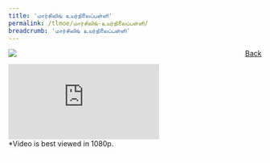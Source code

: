```yaml
---
title: 'மார்சிலிங் உயர்நிலைப்பள்ளி'
permalink: /tlmoe/மார்சிலிங்-உயர்நிலைப்பள்ளி/
breadcrumb: 'மார்சிலிங் உயர்நிலைப்பள்ளி'
---
```

<a href="/gallery/தமிழ்மொழிக்-காட்சிக்கூடம்-tamil-exhibitions-d/schools/" style="float:right;">Back</a>
 <img src="/images/MARSILINGSEC-TL.jpg"> <br/>
<div class="video-container">
<iframe src="https://www.youtube.com/embed/ukapxiZQQeg" frameborder="0" allow="accelerometer; autoplay; encrypted-media; gyroscope; picture-in-picture" allowfullscreen></iframe>
<br/>
 *Video is best viewed in 1080p. 
 <br/></div>
<div class="btntop"><a href="#top" style="text-decoration:none;"><span style="color:white"><b>Top</b></span></a></div>

